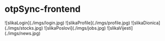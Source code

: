 # otpSync-frontend
<style>
div{
    display: flex;
}
</style>
<div>
![slikaLogin](./imgs/login.jpg)
![slikaProfile](./imgs/profile.jpg) 
![slikaDionica](./imgs/stocks.jpg) 
![slikaPoslovi](./imgs/jobs.jpg) 
![slikaVijesti](./imgs/news.jpg) 
</div>
